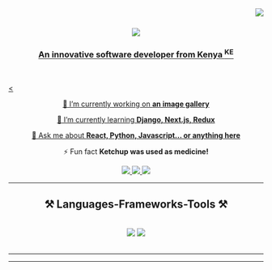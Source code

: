 <img align="right" src="https://visitor-badge.laobi.icu/badge?page_id=BabaMboga.BabaMboga" />

<h1 align="center">
    <a href="https://git.io/typing-svg">
        <img src="https://readme-typing-svg.herokuapp.com/?font=Righteous&size=35&center=true&vCenter=true&width=500&height=70&duration=4000&lines=Hi+There!+👋;+I'm+Ayim+William!;" />
</h1>

<h3 align="center">An innovative software developer from Kenya <sup>KE</sup> </h3>

<br/>

<<div align="center">
 
 🔭 I’m currently working on **an image gallery**
 
 🌱 I’m currently learning **Django, Next.js, Redux**

💬 Ask me about **React, Python, Javascript... or anything [here](https://github.com/BabaMboga/BabaMboga/issues)**

⚡ Fun fact **Ketchup was used as medicine!**

 </div>


<div align="center">
    <a href="mailto:odhisayim@gmail.com">
        <img src="https://img.shields.io/badge/Gmail-333333?style=for-the-badge&logo=gmail&logoColoro=red" />
    </a>
    <a href ="https://linkedin.com/in/ayim-william" target="_blank">
        <img src="https://img.shields.io/badge/LinkedIn-0077B5?style=for-the-badge&logo=linkedin&logoColor=white" target="_blank" />
    </a>
    <a href="https://my-portfolio-nine-chi-77.vercel.app/" target="_blank">
        <img src="https://img.shields.io/badge/Portfolio-FF5722?style=for-the-badge&logo=todoist&logoColor=white" target="_blank" />
    </a>
</div>

<hr/>

<h2 align="center"> ⚒️ Languages-Frameworks-Tools ⚒️ </h2>
<br/>
<div align="center">
    <img src="https://skillicons.dev/icons?i=react,bootstrap,html,css,vscode,github,figma,tailwind,git,redux,vercel" />
    <img src="https://skillicons.dev/icons?i=python,javascript,typescript,java,flask,mysql,netlify,npm,postgres,sqlite" /><br>
</div>

<br/>
<hr/>

<!-- <div align="center">
    <h2>🐍 My Contributions 🐍</h2>
    <br>
    <img alt="snake eating my contributions" src="https://raw.githubusercontent.com/BabaMboga/BabaMboga/output/github-contribution-grid-snake.svg" />
    <br/><br/><br/>
</div> -->

<hr/>




<!--
**BabaMboga/BabaMboga** is a ✨ _special_ ✨ repository because its `README.md` (this file) appears on your GitHub profile.
-->
